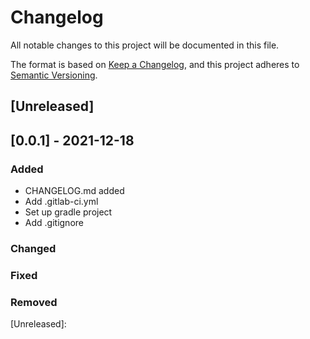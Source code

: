 # Changelog

All notable changes to this project will be documented in this file.

The format is based on [Keep a Changelog](https://keepachangelog.com/en/1.0.0/), and this project
adheres to [Semantic Versioning](https://semver.org/spec/v2.0.0.html).

## [Unreleased]

## [0.0.1] - 2021-12-18

### Added

- CHANGELOG.md added
- Add .gitlab-ci.yml
- Set up gradle project
- Add .gitignore

### Changed

### Fixed

### Removed

[Unreleased]:



